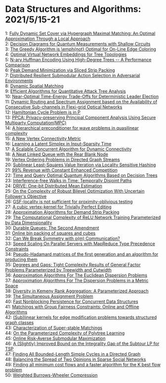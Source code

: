 # Data Structures and Algorithms: 2021/5/15-21  
1: [Fully Dynamic Set Cover via Hypergraph Maximal Matching: An Optimal  Approximation Through a Local Approach](https://doi.org/10.48550/arXiv.2105.06889)  
2: [Decision Diagrams for Quantum Measurements with Shallow Circuits](https://doi.org/10.48550/arXiv.2105.06932)  
3: [The Greedy Algorithm is \emph{not} Optimal for On-Line Edge Coloring](https://doi.org/10.48550/arXiv.2105.06944)  
4: [Optimal Virtual Network Embeddings for Tree Topologies](https://doi.org/10.48550/arXiv.2105.07006)  
5: [N-ary Huffman Encoding Using High-Degree Trees -- A Performance  Comparison](https://doi.org/10.48550/arXiv.2105.07073)  
6: [Peak Demand Minimization via Sliced Strip Packing](https://doi.org/10.48550/arXiv.2105.07219)  
7: [Distributed Resilient Submodular Action Selection in Adversarial  Environments](https://doi.org/10.48550/arXiv.2105.07305)  
8: [Dynamic Spatial Matching](https://doi.org/10.48550/arXiv.2105.07329)  
9: [Efficient Algorithms for Quantitative Attack Tree Analysis](https://doi.org/10.48550/arXiv.2105.07511)  
10: [Near-Optimal Time-Energy Trade-Offs for Deterministic Leader Election](https://doi.org/10.48550/arXiv.2105.07518)  
11: [Dynamic Routing and Spectrum Assignment based on the Availability of  Consecutive Sub-channels in Flexi-grid Optical Networks](https://doi.org/10.48550/arXiv.2105.07560)  
12: [Hamiltonian Cycle Problem is in P](https://doi.org/10.48550/arXiv.2105.07608)  
13: [PPCA: Privacy-preserving Principal Component Analysis Using Secure  Multiparty Computation(MPC)](https://doi.org/10.48550/arXiv.2105.07612)  
14: [A hierarchical preconditioner for wave problems in quasilinear  complexity](https://doi.org/10.48550/arXiv.2105.07791)  
15: [A New Vertex Connectivity Metric](https://doi.org/10.48550/arXiv.2105.07968)  
16: [Learning a Latent Simplex in Input-Sparsity Time](https://doi.org/10.48550/arXiv.2105.08005)  
17: [A Scalable Concurrent Algorithm for Dynamic Connectivity](https://doi.org/10.48550/arXiv.2105.08098)  
18: [A Neat Linked Queue with the Rear Blank Node](https://doi.org/10.48550/arXiv.2105.08116)  
19: [Vertex Ordering Problems in Directed Graph Streams](https://doi.org/10.48550/arXiv.2105.08215)  
20: [Sublinear Least-Squares Value Iteration via Locality Sensitive Hashing](https://doi.org/10.48550/arXiv.2105.08285)  
21: [99% Revenue with Constant Enhanced Competition](https://doi.org/10.48550/arXiv.2105.08292)  
22: [Time and Query Optimal Quantum Algorithms Based on Decision Trees](https://doi.org/10.48550/arXiv.2105.08309)  
23: [Interference-free Walks in Time: Temporally Disjoint Paths](https://doi.org/10.48550/arXiv.2105.08335)  
24: [DRIVE: One-bit Distributed Mean Estimation](https://doi.org/10.48550/arXiv.2105.08339)  
25: [On the Complexity of Robust Bilevel Optimization With Uncertain  Follower's Objective](https://doi.org/10.48550/arXiv.2105.08378)  
26: [GSF-locality is not sufficient for proximity-oblivious testing](https://doi.org/10.48550/arXiv.2105.08490)  
27: [A cubic vertex-kernel for Trivially Perfect Editing](https://doi.org/10.48550/arXiv.2105.08549)  
28: [Approximation Algorithms for Demand Strip Packing](https://doi.org/10.48550/arXiv.2105.08577)  
29: [The Computational Complexity of ReLU Network Training Parameterized by  Data Dimensionality](https://doi.org/10.48550/arXiv.2105.08675)  
30: [Durable Queues: The Second Amendment](https://doi.org/10.48550/arXiv.2105.08706)  
31: [Online bin packing of squares and cubes](https://doi.org/10.48550/arXiv.2105.08763)  
32: [Can We Break Symmetry with o(m) Communication?](https://doi.org/10.48550/arXiv.2105.08917)  
33: [Speed Scaling On Parallel Servers with MapReduce Type Precedence  Constraints](https://doi.org/10.48550/arXiv.2105.08967)  
34: [Pseudo-Hadamard matrices of the first generation and an algorithm for  producing them](https://doi.org/10.48550/arXiv.2105.08974)  
35: [Degrees and Gaps: Tight Complexity Results of General Factor Problems  Parameterized by Treewidth and Cutwidth](https://doi.org/10.48550/arXiv.2105.08980)  
36: [Approximation Algorithms For The Euclidean Dispersion Problems](https://doi.org/10.48550/arXiv.2105.09217)  
37: [Approximation Algorithms For The Dispersion Problems in a Metric Space](https://doi.org/10.48550/arXiv.2105.09313)  
38: [Diversity in Kemeny Rank Aggregation: A Parameterized Approach](https://doi.org/10.48550/arXiv.2105.09413)  
39: [The Simultaneous Assignment Problem](https://doi.org/10.48550/arXiv.2105.09439)  
40: [Fast Nonblocking Persistence for Concurrent Data Structures](https://doi.org/10.48550/arXiv.2105.09508)  
41: [Matchings with Group Fairness Constraints: Online and Offline Algorithms](https://doi.org/10.48550/arXiv.2105.09522)  
42: [(Sub)linear kernels for edge modification problems towards structured  graph classes](https://doi.org/10.48550/arXiv.2105.09566)  
43: [Characterization of Super-stable Matchings](https://doi.org/10.48550/arXiv.2105.09602)  
44: [On the Parameterized Complexity of Polytree Learning](https://doi.org/10.48550/arXiv.2105.09675)  
45: [Online Risk-Averse Submodular Maximization](https://doi.org/10.48550/arXiv.2105.09838)  
46: [A (Slightly) Improved Bound on the Integrality Gap of the Subtour LP for  TSP](https://doi.org/10.48550/arXiv.2105.10043)  
47: [Finding All Bounded-Length Simple Cycles in a Directed Graph](https://doi.org/10.48550/arXiv.2105.10094)  
48: [Balancing the Spread of Two Opinions in Sparse Social Networks](https://doi.org/10.48550/arXiv.2105.10184)  
49: [Finding all minimum cost flows and a faster algorithm for the K best  flow problem](https://doi.org/10.48550/arXiv.2105.10225)  
50: [Weighted Burrows-Wheeler Compression](https://doi.org/10.48550/arXiv.2105.10327)  